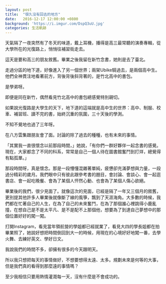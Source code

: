 ```yaml
---
layout: post
title:  "很久沒有回去的地方"
date:   2016-12-17 12:00:00 +0800
background: 'https://i.imgur.com/DspQ3uU.jpg'
categories: 生活軌跡
---
```


天氣隔了一夜突然有了冬天的味道，戴上耳機，播得是高三最常聽的演奏專輯，從大學所在的光復路上，悄悄往補習街走去。

這天是要和高三的朋友敘舊。畢業之後我留在新竹念書，她則是去了臺北。

走過分區的地下道，好像進入了另一個世界；兩架Ubike騎過去，是兩個高中生。他們全神貫注地看著前方，背後背後斜背著的，是竹北高中的書包。

是學弟呀。

即便是同在新竹，偶然看見竹北高中的書包總感覺特別親切。

如果說光復路是大學生的天下，地下道的這端就是高中生的世界：高中、制服、校車、補習班、讀不完的書，始終沉重的氛圍，三十天後的學測。

不知不覺地也過了三年呀。

在八方雲集跟朋友會了面。討論的除了過去的種種，也有未來的事情。

「其實我一直很懷念以前那段時間，」她說，「有你們一群好夥伴一起念書的感覺。現在，大家都念了不同的科系，常常是自己一個人待在圖書館奮鬥到打烊，總覺得有點孤單。」

那段時間呀，真是懷念。那是一段懵懂混雜著單純，疲憊卻充滿夢想與力量，一段過分精彩的歲月。我們眼中只有彼此跟參考書的題目，會討論、會談心、會一起逛書店、會一起吃晚餐、會為了某個人怦然心動、也會為了某個人傷心欲絕。

畢業後的我們，很少見面了。就像這次的見面，已經是隔了一年又三個月的敘舊，更別提其他許多人畢業後就像斷了線的風箏，飄到了天涯海角。大多數的時候，我們都在忙著自己的人生，在為了自己的未來奮鬥，在為了那個誰心裡跳得小鹿亂撞，在想自己是不是太平凡、是不是配不上那個他，想要為了到達自己夢想中的那個位置好好的闖一闖。

打開Instagram，看見當年領航營的學姐都已經就業了，看見大四的學長姐都在拍畢業照了，她說好想把時間倒回到大一的時候，用現在的心境好好地闖一番，去學火舞、去練好英文、學好日文。

我說我們的時間不多，卻擁有很多的今天跟明天。

所以我只想把每天的事情做好，不想要想得太遠、太多。規劃未來是何等的大事，但是我們真的看得到那麼遠的事情嗎？

至少我相信只要用熱情灌溉每一天，沒有什麼是不會成功的。
